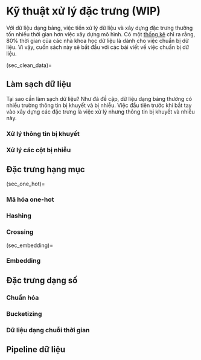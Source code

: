 # Kỹ thuật xử lý đặc trưng (WIP)

Với dữ liệu dạng bảng, việc tiền xử lý dữ liệu và xây dựng đặc trưng thường tốn nhiều thời gian hơn việc xây dựng mô hình.
Có một [thống kê](https://www.forbes.com/sites/gilpress/2016/03/23/data-preparation-most-time-consuming-least-enjoyable-data-science-task-survey-says/?sh=3ce816956f63) chỉ ra rằng,
80% thời gian của các nhà khoa học dữ liệu là dành cho việc chuẩn bị dữ liệu. Vì vậy, cuốn sách này sẽ bắt đầu với các bài viết về việc chuẩn bị dữ liệu.

(sec_clean_data)=
## Làm sạch dữ liệu

Tại sao cần làm sạch dữ liệu?
Như đã đề cập, dữ liệu dạng bảng thường có nhiều trường thông tin bị khuyết và bị nhiễu.
Việc đầu tiên trước khi bắt tay vào xây dựng các đặc trưng là việc xử lý nhưng thông tin bị khuyết và nhiễu này.

### Xử lý thông tin bị khuyết



### Xử lý các cột bị nhiễu

## Đặc trưng hạng mục

(sec_one_hot)=
### Mã hóa one-hot

### Hashing

### Crossing

(sec_embedding)=
### Embedding


## Đặc trưng dạng số

### Chuẩn hóa

### Bucketizing

### Dữ liệu dạng chuỗi thời gian

## Pipeline dữ liệu


